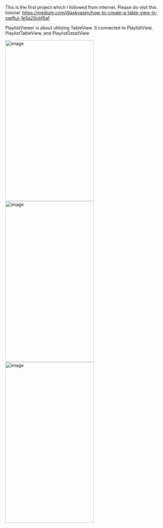 This is the first project which I followed from internet. Please do visit this tutorial: https://medium.com/@askvasim/how-to-create-a-table-view-in-swiftui-1e5a20cbf6af 

PlaylistViewer is about utilizing TableView. It connected to PlaylistView, PlaylistTableView, and PlaylistDetailView


<img width="280" height="510" alt="image" src="https://github.com/itzKv/LearningSwiftFromProjects/assets/116947826/98dea325-7264-4deb-acbd-8620efe058da">

<img width="280" height="510" alt="image" src="https://github.com/itzKv/LearningSwiftFromProjects/assets/116947826/61594a28-f9d6-4099-b449-2b821404b00d">

<img width="280" height="510" alt="image" src="https://github.com/itzKv/LearningSwiftFromProjects/assets/116947826/176a376e-ca36-4be2-b2de-89322ec2cdd3">


